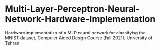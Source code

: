 # Multi-Layer-Perceptron-Neural-Network-Hardware-Implementation
Hardware implementation of a MLP neural network for classifying the MNIST dataset, Computer Aided Design Course (Fall 2021), University of Tehran
